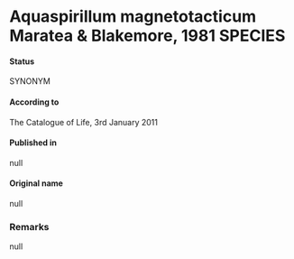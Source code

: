 # Aquaspirillum magnetotacticum Maratea & Blakemore, 1981 SPECIES

#### Status
SYNONYM

#### According to
The Catalogue of Life, 3rd January 2011

#### Published in
null

#### Original name
null

### Remarks
null